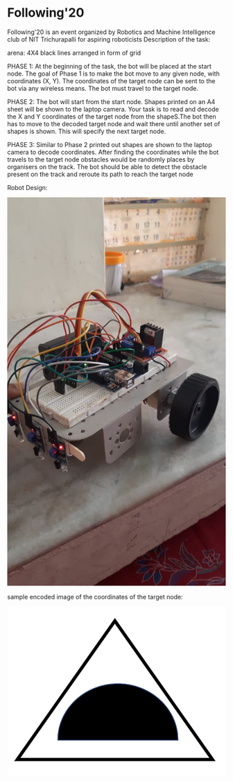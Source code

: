 # Following'20
Following'20 is an event organized by Robotics and Machine Intelligence club of NIT Trichurapalli for aspiring roboticists
Description of the task:

arena: 
4X4 black lines arranged in form of grid 

PHASE 1:
At the beginning of the task, the bot will be placed at the start node. The 
goal of Phase 1 is to make the bot move to any given node, with coordinates 
(X, Y). The coordinates of the target node can be sent to the bot via any 
wireless means. The bot must travel to the target node.

PHASE 2:
The bot will start from the start node. Shapes printed on an A4 sheet will 
be shown to the laptop camera. Your task is to read and decode the X and Y 
coordinates of the target node from the shapeS.The bot then has to move to the decoded 
target node and wait there until another set of shapes is shown. This will 
specify the next target node.

PHASE 3:
Similar to Phase 2 printed out shapes are shown to the laptop camera to 
decode coordinates. After finding the coordinates while the bot travels to the 
target node obstacles would be randomly places by organisers on the track. 
The bot should be able to detect the obstacle present on the track and reroute 
its path to reach the target node

Robot Design: 

![phase_1&2_assembly](https://github.com/Msivvani/following-20/blob/main/phase_1&2_assembly.jpeg?raw=true)

sample encoded image of the coordinates of the target node:

![sample_encoded_coordinate](https://github.com/Msivvani/following-20/blob/main/sample_encoded_coordinate.jpeg?raw=true)
